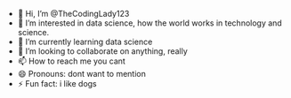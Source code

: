 - 👋 Hi, I’m @TheCodingLady123
- 👀 I’m interested in data science, how the world works in technology and science.
- 🌱 I’m currently learning data science
- 💞️ I’m looking to collaborate on anything, really
- 📫 How to reach me you cant
- 😄 Pronouns: dont want to mention
- ⚡ Fun fact: i like dogs

<!---
TheCodingLady123/TheCodingLady123 is a ✨ special ✨ repository because its `README.md` (this file) appears on your GitHub profile.
You can click the Preview link to take a look at your changes.
--->
